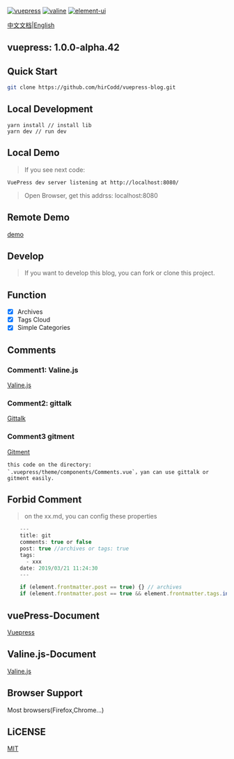 [![vuepress](https://img.shields.io/badge/vuepress-1.0.0--alpha.42-blue.svg)](https://v1.vuepress.vuejs.org/)
[![valine](https://img.shields.io/badge/valine-1.3.4-blue.svg)](https://valine.js.org/)
[![element-ui](https://img.shields.io/badge/element-2.6.1-blue.svg)](http://element-cn.eleme.io/)

[中文文档](https://github.com/hirCodd/vuepress-blog/blob/master/README.md)|[English](https://github.com/hirCodd/vuepress-blog/blob/master/README_en.md)

## vuepress: 1.0.0-alpha.42

## Quick Start
```bash
git clone https://github.com/hirCodd/vuepress-blog.git
```
## Local Development

    yarn install // install lib
    yarn dev // run dev

## Local Demo
> If you see next code:

    VuePress dev server listening at http://localhost:8080/

> Open Browser, get this addrss: localhost:8080

## Remote Demo
[demo](https://www.finen.top/)

## Develop

> If you want to develop this blog, you can fork or clone this project. 

## Function
- [x] Archives
- [x] Tags Cloud
- [x] Simple Categories

## Comments

### Comment1: Valine.js
[Valine.js](https://valine.js.org/)

### Comment2: gittalk
[Gittalk](https://gitalk.github.io/)

### Comment3 gitment
[Gitment](https://imsun.github.io/gitment/)


    this code on the directory: `.vuepress/theme/components/Comments.vue`，yan can use gittalk or gitment easily.



## Forbid Comment
> on the xx.md, you can config these properties
```js
    ---
    title: git
    comments: true or false 
    post: true //archives or tags: true
    tags:
      - xxx
    date: 2019/03/21 11:24:30
    ---

    if (element.frontmatter.post == true) {} // archives
    if (element.frontmatter.post == true && element.frontmatter.tags.includes(tag)) {} // tags
``` 
    
## vuePress-Document

[Vuepress](https://vuepress.docschina.org/)

## Valine.js-Document
[Valine.js](https://valine.js.org/)

## Browser Support
Most browsers(Firefox,Chrome...)

## LiCENSE
[MIT](https://github.com/hirCodd/vuepress-blog/blob/master/LICENSE)